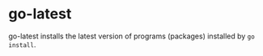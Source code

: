 # go-latest

go-latest installs the latest version of programs (packages) installed by `go install`.
